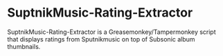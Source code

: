 # SuptnikMusic-Rating-Extractor

SuptnikMusic-Rating-Extractor is a Greasemonkey/Tampermonkey script that displays ratings from Sputnikmusic on top of Subsonic album thumbnails.
